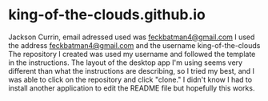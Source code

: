 # king-of-the-clouds.github.io
Jackson Currin, email adressed used was feckbatman4@gmail.com
I used the address feckbatman4@gmail.com and the username king-of-the-clouds
The repository I created was used my username and followed the template in the instructions. 
The layout of the desktop app I'm using seems very different than what the instructions are describing, so I tried my best, and I was able to click on the repository and click "clone." I didn't know I had to install another application to edit the README file but hopefully this works. 